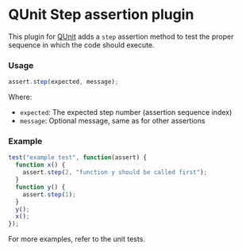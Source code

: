 QUnit Step assertion plugin
================================

This plugin for [QUnit](https://github.com/jquery/qunit) adds a `step` assertion method to test
the proper sequence in which the code should execute.

### Usage ###

```js
assert.step(expected, message);
```

Where:
 - `expected`: The expected step number (assertion sequence index)
 - `message`: Optional message, same as for other assertions

### Example ###

```js
test("example test", function(assert) {
  function x() {
    assert.step(2, "function y should be called first");
  }
  function y() {
    assert.step(1);
  }
  y();
  x();
});
```

For more examples, refer to the unit tests.